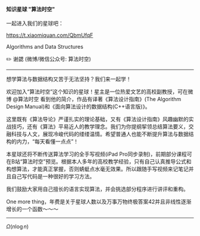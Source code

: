 #### 知识星球 "算法时空"
一起进入我们的星球吧：

https://t.xiaomiquan.com/QbmUfqF

Algorithms and Data Structures

:pencil2: 谢勰 (微博/微信公众号: 算法时空)

---

想学算法与数据结构又苦于无法坚持？我们来一起学！

欢迎加入“算法时空”这个知识的星球！星主是一位热爱文艺的高校副教授，可在微博 @算法时空 看到他的简介，作品有译著《算法设计指南》(The Algorithm Design Manual)和《面向算法设计的数据结构(C++语言版)》。

这里既有《算法导论》严谨扎实的理论基础，又有《算法设计指南》风趣幽默的实战技巧，还有《算法》平易近人的教学理念。我们为你提纲挈领总结算法要义，交融科技与人文，展现冷峻代码的缕缕温情。希望普通人也能不断提升算法与数据结构的内力，“每天看懂一点点”！

本星球还将不断传送算法学习的全手写视频(iPad Pro同步录制)，前期部分课程可在B站“算法时空”预览。根据本人多年的高校教学经验，只有自己认真推导公式和构想算法，才能真正掌握，否则蜻蜓点水毫无效果。所以跟随手写视频来记笔记并且自己写代码是一种很好的学习方法。

我们鼓励大家用自己擅长的语言实现算法，并会挑选部分程序进行讲评和重构。

One more thing，年费是关于星球人数以及万事万物终极答案42并且非线性逐渐增长的一个函数～～～

---

$\Omega(n\log{n})$

